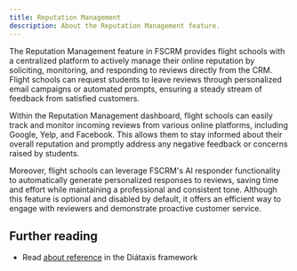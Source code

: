 ```yaml
---
title: Reputation Management
description: About the Reputation Management feature.
---
```


The Reputation Management feature in FSCRM provides flight schools with a centralized platform to actively manage their online reputation by soliciting, monitoring, and responding to reviews directly from the CRM. Flight schools can request students to leave reviews through personalized email campaigns or automated prompts, ensuring a steady stream of feedback from satisfied customers.

Within the Reputation Management dashboard, flight schools can easily track and monitor incoming reviews from various online platforms, including Google, Yelp, and Facebook. This allows them to stay informed about their overall reputation and promptly address any negative feedback or concerns raised by students.

Moreover, flight schools can leverage FSCRM's AI responder functionality to automatically generate personalized responses to reviews, saving time and effort while maintaining a professional and consistent tone. Although this feature is optional and disabled by default, it offers an efficient way to engage with reviewers and demonstrate proactive customer service.


## Further reading

- Read [about reference](https://diataxis.fr/reference/) in the Diátaxis framework